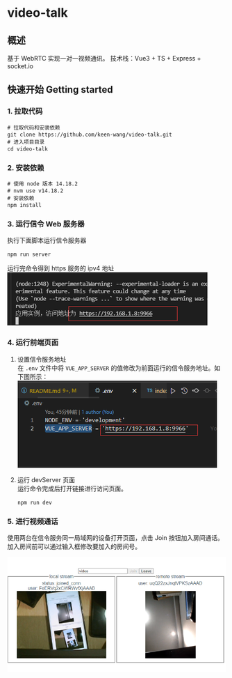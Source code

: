 # video-talk

## 概述
基于 WebRTC 实现一对一视频通讯。
技术栈：Vue3 + TS + Express + socket.io
## 快速开始 Getting started

### 1. 拉取代码

```shell
# 拉取代码和安装依赖
git clone https://github.com/keen-wang/video-talk.git
# 进入项目目录
cd video-talk
```

### 2. 安装依赖

```shell
# 使用 node 版本 14.18.2
# nvm use v14.18.2
# 安装依赖
npm install
```
### 3. 运行信令 Web 服务器
执行下面脚本运行信令服务器
```shell
npm run server
```
运行完命令得到 https 服务的 ipv4 地址
![npm run server](doc_images/img1.png)

### 4. 运行前端页面

1. 设置信令服务地址    
在 `.env` 文件中将 `VUE_APP_SERVER` 的值修改为前面运行的信令服务地址。如下图所示：
![VUE_APP_SERVER](doc_images/img2.png)

2. 运行 devServer 页面    
    运行命令完成后打开链接进行访问页面。
    ```shell
    npm run dev
    ```

### 5. 进行视频通话

使用两台在信令服务同一局域网的设备打开页面，点击 Join 按钮加入房间通话。加入房间前可以通过输入框修改要加入的房间号。

![VUE_APP_SERVER](doc_images/img3.png)

